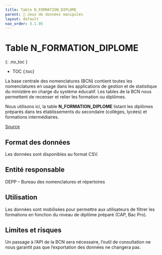 ```yaml
---
title: Table N_FORMATION_DIPLOME
parent: 🧩 Jeux de données manipulés
layout: default
nav_order: 3.1.05
---
```


# Table N_FORMATION_DIPLOME
{: .no_toc }

- TOC
{:toc}

La base centrale des nomenclatures (BCN) contient toutes les nomenclatures en usage dans les applications de gestion et de statistique du ministère en charge du système éducatif. Les tables de la BCN nous permettent de recenser et relier les formation ou diplômes.

Nous utilisons ici, la table **N_FORMATION_DIPLOME** listant les diplômes préparés dans les établissements du secondaire (collèges, lycées) et formations intermédiaires. 

[Source](https://bcn.depp.education.fr/bcn/workspace/viewTable/n/N_FORMATION_DIPLOME)

## Format des données

Les données sont disponibles au format CSV.

## Entité responsable

DEPP – Bureau des nomenclatures et répertoires

## Utilisation

Les données sont mobilisées pour permettre aux utilisateurs de filtrer les formations en fonction du niveau de diplôme préparé (CAP, Bac Pro).

## Limites et risques

Un passage à l’API de la BCN sera nécessaire, l’outil de consultation ne nous garantit pas que l’exportation des données ne changera pas.